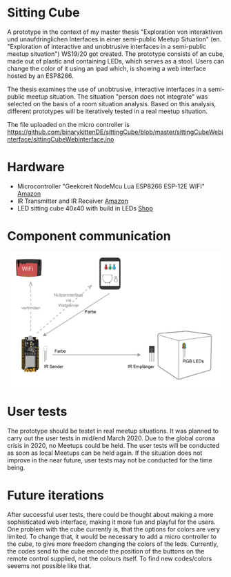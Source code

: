 # Sitting Cube
A prototype in the context of my master thesis "Exploration von interaktiven und unaufdringlichen Interfaces in einer semi-public Meetup Situation" (en. "Exploration of interactive and unobtrusive interfaces in a semi-public meetup situation") WS19/20 got created.
The prototype consists of an cube, made out of plastic and containing LEDs, which serves as a stool. Users can change the color of it using an ipad which, is showing a web interface hosted by an ESP8266.

The thesis examines the use of unobtrusive, interactive interfaces in a semi-public meetup situation. The situation "person does not integrate" was selected on the basis of a room situation analysis. Based on this analysis, different prototypes will be iteratively tested in a real meetup situation.

The file uploaded on the micro controller is https://github.com/binarykittenDE/sittingCube/blob/master/sittingCubeWebinterface/sittingCubeWebinterface.ino

# Hardware
- Microcontroller "Geekcreit NodeMcu Lua ESP8266 ESP-12E WIFI" [Amazon](https://www.amazon.de/gp/product/B018E741G4/ref=ppx_yo_dt_b_asin_title_o05_s00?ie=UTF8&psc=1)
- IR Transmitter and IR Receiver [Amazon](https://www.amazon.de/gp/product/B07BFNGF53/ref=ppx_yo_dt_b_asin_title_o01_s00?ie=UTF8&psc=1)
- LED sitting cube 40x40 with build in LEDs [Shop](https://www.pkgreen.de/products/40cm-led-wurfel-sitz-hocker)

# Component communication
![component overview graphic](img/sitting_cube_communication_schaubild-01.png)

# User tests
The prototype should be testet in real meetup situations. It was planned to carry out the user tests in mid/end March 2020. Due to the global corona crisis in 2020, no Meetups could be held. The user tests will be conducted as soon as local Meetups can be held again. If the situation does not improve in the near future, user tests may not be conducted for the time being.

# Future iterations
After successful user tests, there could be thought about making a more sophisticated web interface, making it more fun and playful for the users. One problem with the cube currently is, that the options for colors are very limited. 
To change that, it would be necessary to add a micro controller to the cube, to give more freedom changing the colors of the leds. Currently, the codes send to the cube encode the position of the buttons on the remote control supplied, not the colours itself. To find new codes/colors seeems not possible like that.
